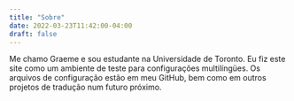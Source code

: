 ```yaml
---
title: "Sobre"
date: 2022-03-23T11:42:00-04:00
draft: false
---
```


Me chamo Graeme e sou estudante na Universidade de Toronto. Eu fiz este site como um ambiente de teste para configurações multilíngües. Os arquivos de configuração estão em meu GitHub, bem como em outros projetos de tradução num futuro próximo.
